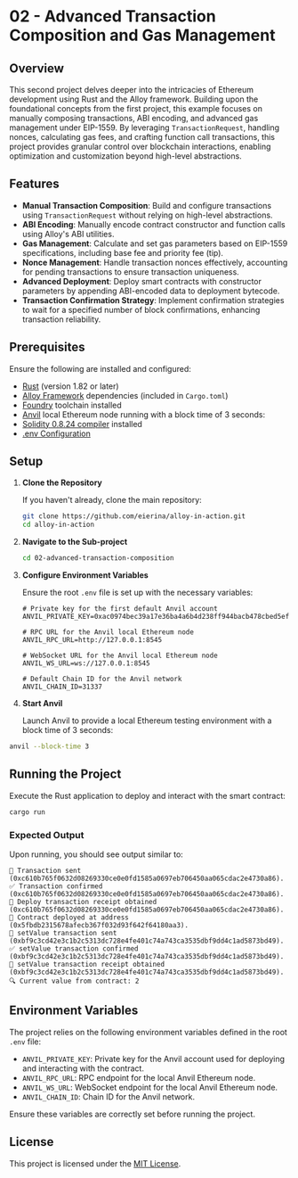 # 02 - Advanced Transaction Composition and Gas Management

## Overview

This second project delves deeper into the intricacies of Ethereum development using Rust and the Alloy framework. Building upon the foundational concepts from the first project, this example focuses on manually composing transactions, ABI encoding, and advanced gas management under EIP-1559. By leveraging `TransactionRequest`, handling nonces, calculating gas fees, and crafting function call transactions, this project provides granular control over blockchain interactions, enabling optimization and customization beyond high-level abstractions.

## Features

- **Manual Transaction Composition**: Build and configure transactions using `TransactionRequest` without relying on high-level abstractions.
- **ABI Encoding**: Manually encode contract constructor and function calls using Alloy's ABI utilities.
- **Gas Management**: Calculate and set gas parameters based on EIP-1559 specifications, including base fee and priority fee (tip).
- **Nonce Management**: Handle transaction nonces effectively, accounting for pending transactions to ensure transaction uniqueness.
- **Advanced Deployment**: Deploy smart contracts with constructor parameters by appending ABI-encoded data to deployment bytecode.
- **Transaction Confirmation Strategy**: Implement confirmation strategies to wait for a specified number of block confirmations, enhancing transaction reliability.

## Prerequisites

Ensure the following are installed and configured:

- [Rust](https://www.rust-lang.org/tools/install) (version 1.82 or later)
- [Alloy Framework](https://github.com/alloy-rs/) dependencies (included in `Cargo.toml`)
- [Foundry](https://book.getfoundry.sh/getting-started/installation) toolchain installed
- [Anvil](https://book.getfoundry.sh/anvil) local Ethereum node running with a block time of 3 seconds:
- [Solidity 0.8.24 compiler](https://github.com/crytic/solc-select) installed
- [.env Configuration](../README.md#environment-configuration)

## Setup

1. **Clone the Repository**

   If you haven't already, clone the main repository:

   ```bash
   git clone https://github.com/eierina/alloy-in-action.git
   cd alloy-in-action
   ```

2. **Navigate to the Sub-project**

   ```bash
   cd 02-advanced-transaction-composition
   ```

3. **Configure Environment Variables**

   Ensure the root `.env` file is set up with the necessary variables:

   ```env
   # Private key for the first default Anvil account
   ANVIL_PRIVATE_KEY=0xac0974bec39a17e36ba4a6b4d238ff944bacb478cbed5efcae784d7bf4f2ff80

   # RPC URL for the Anvil local Ethereum node
   ANVIL_RPC_URL=http://127.0.0.1:8545

   # WebSocket URL for the Anvil local Ethereum node
   ANVIL_WS_URL=ws://127.0.0.1:8545

   # Default Chain ID for the Anvil network
   ANVIL_CHAIN_ID=31337
   ```

4. **Start Anvil**

   Launch Anvil to provide a local Ethereum testing environment with a block time of 3 seconds:

  ```bash
  anvil --block-time 3
  ```

## Running the Project

Execute the Rust application to deploy and interact with the smart contract:

```bash
cargo run
```

### Expected Output

Upon running, you should see output similar to:

```
🔄 Transaction sent (0xc610b765f0632d08269330ce0e0fd1585a0697eb706450aa065cdac2e4730a86).
✅ Transaction confirmed (0xc610b765f0632d08269330ce0e0fd1585a0697eb706450aa065cdac2e4730a86).
🧾 Deploy transaction receipt obtained (0xc610b765f0632d08269330ce0e0fd1585a0697eb706450aa065cdac2e4730a86).
📍 Contract deployed at address (0x5fbdb2315678afecb367f032d93f642f64180aa3).
🔄 setValue transaction sent (0xbf9c3cd42e3c1b2c5313dc728e4fe401c74a743ca3535dbf9dd4c1ad5873bd49).
✅ setValue transaction confirmed (0xbf9c3cd42e3c1b2c5313dc728e4fe401c74a743ca3535dbf9dd4c1ad5873bd49).
🧾 setValue transaction receipt obtained (0xbf9c3cd42e3c1b2c5313dc728e4fe401c74a743ca3535dbf9dd4c1ad5873bd49).
🔍 Current value from contract: 2
```

## Environment Variables

The project relies on the following environment variables defined in the root `.env` file:

- `ANVIL_PRIVATE_KEY`: Private key for the Anvil account used for deploying and interacting with the contract.
- `ANVIL_RPC_URL`: RPC endpoint for the local Anvil Ethereum node.
- `ANVIL_WS_URL`: WebSocket endpoint for the local Anvil Ethereum node.
- `ANVIL_CHAIN_ID`: Chain ID for the Anvil network.

Ensure these variables are correctly set before running the project.

## License

This project is licensed under the [MIT License](../LICENSE).
